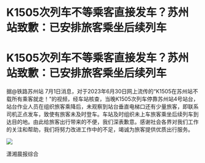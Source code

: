 # K1505次列车不等乘客直接发车？苏州站致歉：已安排旅客乘坐后续列车

# K1505次列车不等乘客直接发车？苏州站致歉：已安排旅客乘坐后续列车

据@铁路苏州站
7月1日消息，对于2023年6月30日网上流传的“K1505在苏州站不载所有乘客就走！”的视频，经车站核查，当晚K1505次列车停靠苏州站4号站台，站台作业人员在组织旅客乘降后，未观察到站台垂直电梯口还有少量旅客，即联系司机正点发车，致使有旅客未及时登车。车站及时组织未上车旅客乘坐后续列车到达目的地。由此给旅客出行带来的不便，我们深表歉意。感谢社会各界对我们工作的关注和帮助，我们将努力改进工作中的不足，竭诚为旅客提供优质出行服务。

![](https://inews.gtimg.com/om_bt/OzG1asQVAQCaJjhD0q5Ur14vj4EAqjGZqDCNZjl70-vGAAA/1000)

潇湘晨报综合

